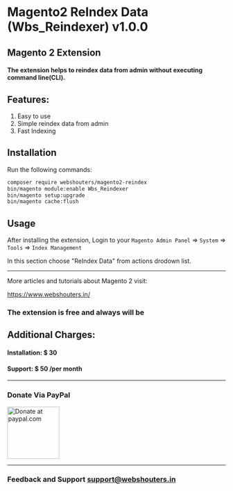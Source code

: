 # Magento2 ReIndex Data (Wbs_Reindexer) v1.0.0
## Magento 2 Extension

#### The extension helps to reindex data from admin without executing command line(CLI).

## Features:
1. Easy to use
2. Simple reindex data from admin
3. Fast Indexing

## Installation

Run the following commands:

```bash
composer require webshouters/magento2-reindex
bin/magento module:enable Wbs_Reindexer
bin/magento setup:upgrade
bin/magento cache:flush 
```

## Usage

After installing the extension, Login to your `Magento Admin Panel` => `System` => `Tools` => `Index Management`

In this section choose "ReIndex Data" from actions drodown list.

___________________________________________________________________________________________________

More articles and tutorials about Magento 2 visit:

https://www.webshouters.in/

### The extension is free and always will be

## Additional Charges:
#### Installation: $ 30
#### Support: $ 50 /per month

___________________________________________________________________________________________________

### Donate Via PayPal

<a href='#' target='_blank'><img height='120' style='border:0px;height:120px;' src='https://image.ibb.co/kT7JFx/btn_donation_paypal_2x_167.png' border='0' alt='Donate at paypal.com' /></a>

___________________________________________________________________________________________________
### Feedback and Support <a href="mailto:support@webshouters.in">support@webshouters.in</a>
